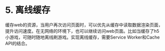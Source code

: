 # 5. 离线缓存

缓存web的资源，当用户再次访问页面时，可以优先从缓存中读取数据渲染页面，提升访问速度。在无网络的环境下，也可以继续访问web页面。比如当缓存了h5小游戏，可随时随地离线刷游戏。实现离线缓存，需要Service Worker和Cache API的结合。